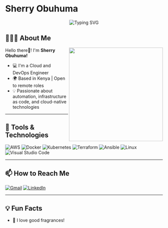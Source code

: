# Sherry Obuhuma

<div align="center">
  <img src="https://readme-typing-svg.herokuapp.com?font=Fira+Code&size=32&duration=3000&pause=2000&color=00D9FF&center=true&vCenter=true&width=940&lines=Cloud+Automation+%26+DevOps+Enthusiast;System+Administrator+transitioning+into+CloudOps" alt="Typing SVG" />
</div>

## 👩🏽‍💻 About Me

<img align="right" src="https://media.giphy.com/media/L1R1tvI9svkIWwpVYr/giphy.gif" width="300"/>

Hello there👋! I'm **Sherry Obuhuma!**

- 💻 I'm a Cloud and DevOps Engineer
- 🌍 Based in Kenya | Open to remote roles
- 💡 Passionate about automation, infrastructure as code, and   cloud-native technologies 

---

## 🚀 Tools & Technologies

![AWS](https://img.shields.io/badge/AWS-232F3E?style=for-the-badge&logo=amazon-aws)
![Docker](https://img.shields.io/badge/Docker-2496ED?style=for-the-badge&logo=docker)
![Kubernetes](https://img.shields.io/badge/Kubernetes-326ce5?style=for-the-badge&logo=kubernetes)
![Terraform](https://img.shields.io/badge/Terraform-7B42BC?style=for-the-badge&logo=terraform)
![Ansible](https://img.shields.io/badge/Ansible-EE0000?style=for-the-badge&logo=ansible&logoColor=white)
![Linux](https://img.shields.io/badge/Linux-FCC624?style=for-the-badge&logo=linux&logoColor=black)
![Visual Studio Code](https://img.shields.io/badge/VS%20Code-007ACC?style=for-the-badge&logo=visual-studio-code&logoColor=white)

---

## 📫 How to Reach Me
[![Gmail](https://img.shields.io/badge/Gmail-Email-red?logo=gmail)](mailto:andesosherry@gmail.com)
[![LinkedIn](https://img.shields.io/badge/LinkedIn-Connect-blue?logo=linkedin)](https://www.linkedin.com/in/sherryobuhuma/)

---

## 💡 Fun Facts
- 💐 I love good fragrances!
